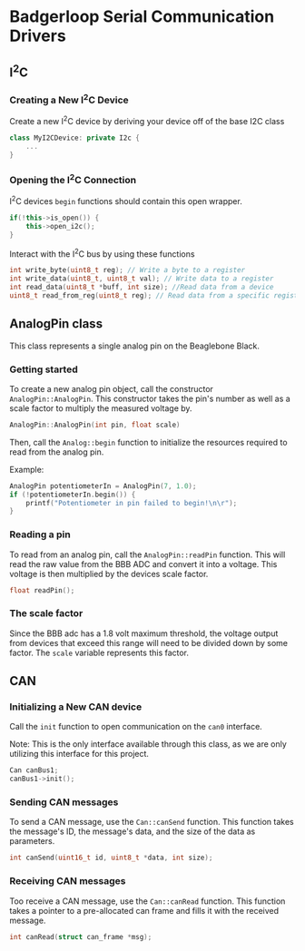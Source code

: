 # Badgerloop Serial Communication Drivers

## I<sup>2</sup>C

### Creating a New I<sup>2</sup>C Device

Create a new I<sup>2</sup>C device by deriving your device off of the base I2C class

```c++
class MyI2CDevice: private I2c {
    ...
}
```

### Opening the I<sup>2</sup>C Connection

I<sup>2</sup>C devices `begin` functions should contain this open wrapper.

```c++
if(!this->is_open()) {
    this->open_i2c();
}
```

Interact with the I<sup>2</sup>C bus by using these functions

```c++
int write_byte(uint8_t reg); // Write a byte to a register
int write_data(uint8_t, uint8_t val); // Write data to a register
int read_data(uint8_t *buff, int size); //Read data from a device
uint8_t read_from_reg(uint8_t reg); // Read data from a specific register
```

## AnalogPin class

This class represents a single analog pin on the Beaglebone Black.

### Getting started

To create a new analog pin object, call the constructor `AnalogPin::AnalogPin`. This constructor takes the pin's number as well as a scale factor to multiply the measured voltage by.

```c++
AnalogPin::AnalogPin(int pin, float scale)
```

Then, call the `Analog::begin` function to initialize the resources required to read from the analog pin.

Example:
```c++
AnalogPin potentiometerIn = AnalogPin(7, 1.0);
if (!potentiometerIn.begin()) {
    printf("Potentiometer in pin failed to begin!\n\r");
}
```

### Reading a pin

To read from an analog pin, call the `AnalogPin::readPin` function. This will read the raw value from the BBB ADC and convert it into a voltage. This voltage is then multiplied by the devices scale factor.

```c++
float readPin();
```

### The scale factor

Since the BBB adc has a 1.8 volt maximum threshold, the voltage output from devices that exceed this range will need to be divided down by some factor. The `scale` variable represents this factor.
## CAN

### Initializing a New CAN device

Call the `init` function to open communication on the `can0` interface.

Note: This is the only interface available through this class, as we are only utilizing this interface for this project.

```c++
Can canBus1;
canBus1->init();
```

### Sending CAN messages

To send a CAN message, use the `Can::canSend` function.
This function takes the message's ID, the message's data, and the size of the data as parameters.

```c++
int canSend(uint16_t id, uint8_t *data, int size);
```

### Receiving CAN messages

Too receive a CAN message, use the `Can::canRead` function.
This function takes a pointer to a pre-allocated can frame and fills it with the received message.

```c++
int canRead(struct can_frame *msg);
```
